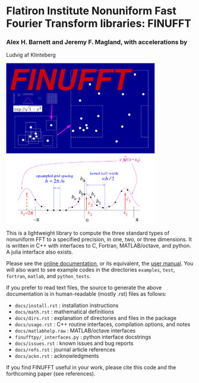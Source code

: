 # Flatiron Institute Nonuniform Fast Fourier Transform libraries: FINUFFT

### Alex H. Barnett and Jeremy F. Magland, with accelerations by
Ludvig af Klinteberg

<img src="docs/logo.png" width="400"/>
<img src="docs/spreadpic.png" width="400"/>

This is a lightweight library to compute the three standard types of nonuniform FFT to a specified precision, in one, two, or three dimensions. It is written in C++ with interfaces to C, Fortran, MATLAB/octave, and python. A julia interface
also exists.

Please see the [online documentation](http://finufft.readthedocs.io/en/latest/index.html), or its equivalent, the [user manual](finufft-manual.pdf).
You will also want to see example codes in the directories
`examples`, `test`, `fortran`, `matlab`, and `python_tests`.

If you prefer to read text files, the source to generate the above documentation is in human-readable (mostly .rst) files as follows:

- `docs/install.rst` : installation instructions
- `docs/math.rst` : mathematical definitions
- `docs/dirs.rst` : explanation of directories and files in the package
- `docs/usage.rst` : C++ routine interfaces, compilation options, and notes
- `docs/matlabhelp.raw` : MATLAB/octave interfaces
- `finufftpy/_interfaces.py` : python interface docstrings
- `docs/issues.rst` : known issues and bug reports
- `docs/refs.rst` : journal article references
- `docs/ackn.rst` : acknowledgments

If you find FINUFFT useful in your work, please cite this code and
the forthcoming paper (see references).
